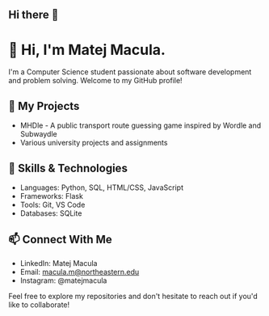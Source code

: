 ## Hi there 👋

# 👋 Hi, I'm Matej Macula. 
I'm a Computer Science student passionate about software development and problem solving. Welcome to my GitHub profile!

## 🔭 My Projects

- MHDle - A public transport route guessing game inspired by Wordle and Subwaydle
- Various university projects and assignments

## 🌱 Skills & Technologies

- Languages: Python, SQL, HTML/CSS, JavaScript
- Frameworks: Flask
- Tools: Git, VS Code
- Databases: SQLite

## 📫 Connect With Me

- LinkedIn: Matej Macula
- Email: macula.m@northeastern.edu
- Instagram: @matejmacula

Feel free to explore my repositories and don't hesitate to reach out if you'd like to collaborate!
